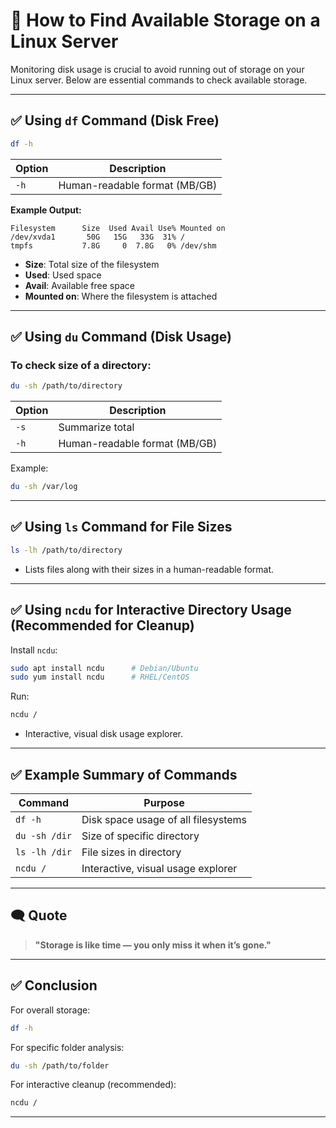 # 💾 How to Find Available Storage on a Linux Server

Monitoring disk usage is crucial to avoid running out of storage on your Linux server. Below are essential commands to check available storage.

---

## ✅ Using `df` Command (Disk Free)

```bash
df -h
```

| Option | Description                   |
| ------ | ----------------------------- |
| `-h`   | Human-readable format (MB/GB) |

**Example Output:**

```plaintext
Filesystem      Size  Used Avail Use% Mounted on
/dev/xvda1       50G   15G   33G  31% /
tmpfs           7.8G     0  7.8G   0% /dev/shm
```

* **Size**: Total size of the filesystem
* **Used**: Used space
* **Avail**: Available free space
* **Mounted on**: Where the filesystem is attached

---

## ✅ Using `du` Command (Disk Usage)

### To check size of a directory:

```bash
du -sh /path/to/directory
```

| Option | Description                   |
| ------ | ----------------------------- |
| `-s`   | Summarize total               |
| `-h`   | Human-readable format (MB/GB) |

Example:

```bash
du -sh /var/log
```

---

## ✅ Using `ls` Command for File Sizes

```bash
ls -lh /path/to/directory
```

* Lists files along with their sizes in a human-readable format.

---

## ✅ Using `ncdu` for Interactive Directory Usage (Recommended for Cleanup)

Install `ncdu`:

```bash
sudo apt install ncdu      # Debian/Ubuntu
sudo yum install ncdu      # RHEL/CentOS
```

Run:

```bash
ncdu /
```

* Interactive, visual disk usage explorer.

---

## ✅ Example Summary of Commands

| Command       | Purpose                             |
| ------------- | ----------------------------------- |
| `df -h`       | Disk space usage of all filesystems |
| `du -sh /dir` | Size of specific directory          |
| `ls -lh /dir` | File sizes in directory             |
| `ncdu /`      | Interactive, visual usage explorer  |

---

## 🗨️ Quote

> **"Storage is like time — you only miss it when it’s gone."**

---

## ✅ Conclusion

For overall storage:

```bash
df -h
```

For specific folder analysis:

```bash
du -sh /path/to/folder
```

For interactive cleanup (recommended):

```bash
ncdu /
```

---
